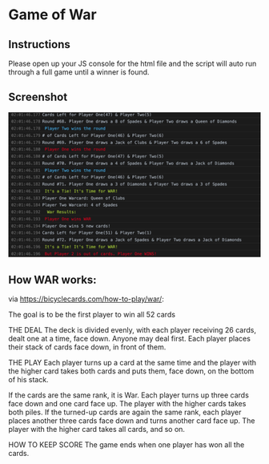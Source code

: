 # Game of War

## Instructions

Please open up your JS console for the html file and the script will auto run through a full game until a winner is found.

## Screenshot
![War Screenshot](https://github.com/skut21x-ga/WAR/blob/master/War2.png?raw=true "WAR Console Screenshot")

## How WAR works:

via https://bicyclecards.com/how-to-play/war/:

The goal is to be the first player to win all 52 cards

THE DEAL
The deck is divided evenly, with each player receiving 26 cards, dealt one at a time, face down. Anyone may deal first. Each player places their stack of cards face down, in front of them.

THE PLAY
Each player turns up a card at the same time and the player with the higher card takes both cards and puts them, face down, on the bottom of his stack.

If the cards are the same rank, it is War. Each player turns up three cards face down and one card face up. The player with the higher cards takes both piles. If the turned-up cards are again the same rank, each player places another three cards face down and turns another card face up. The player with the higher card takes all cards, and so on.

HOW TO KEEP SCORE
The game ends when one player has won all the cards.
